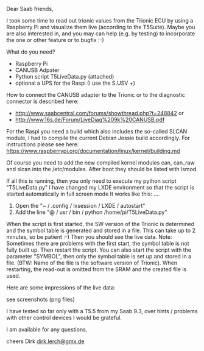 Dear Saab friends,

I took some time to read out trionic values from the Trionic ECU by using a Raspberry Pi and visualize them live (according to the T5Suite).
Maybe you are also interested in, and you may can help (e.g. by testing) to incorporate the one or other feature or to bugfix :-)

What do you need?

- Raspberry Pi
- CANUSB Adpater
- Python script T5LiveData.py (attached)
- optional a UPS for the Raspi (I use the S.USV +)


How to connect the CANUSB adapter to the Trionic or to the diagnostic connector is described here:
- http://www.saabcentral.com/forums/showthread.php?t=248842 or
- http://www.16s.de/Forum/LiveDiag%209k%20CANUSB.pdf


For the Raspi you need a build which also includes the so-called SLCAN module,
I had to compile the current Debian Jessie build accordingly.
For instructions please see here:
https://www.raspberrypi.org/documentation/linux/kernel/building.md

Of course you need to add the new compiled kernel modules can, can_raw and slcan into the /etc/modules.
After boot they should be listed with lsmod.

If all this is running, then you only need to execute my python script "T5LiveData.py"
I have changed my LXDE environment so that the script is started automatically in full screen mode
It works like this: ....

1) Open the "~ / .config / lxsession / LXDE / autostart"
2) Add the line "@ / usr / bin / python /home/pi/T5LiveData.py"


When the script is first started, the SW version of the Trionic is determined and the symbol table is generated and stored in a file.
This can take up to 2 minutes, so be patient :-)
Then you should see the live data.
Note:
Sometimes there are problems with the first start, the symbol table is not fully built up. Then restart the script.
You can also start the script with the parameter "SYMBOL", then only the symbol table is set up and stored in a file.
(BTW: Name of the file is the software version of Trionic).
When restarting, the read-out is omitted from the SRAM and the created file is used.


Here are some impressions of the live data:

see screenshots (png files)


I have tested so far only with a T5.5 from my Saab 9.3, over hints / problems with other control devices I would be grateful.

I am available for any questions.

cheers
Dirk
dirk.lerch@gmx.de

